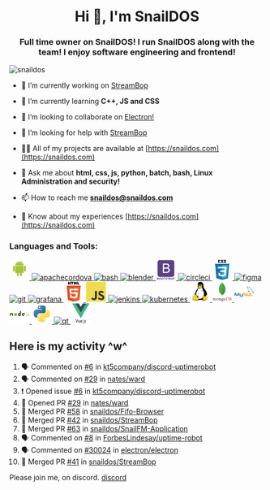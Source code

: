 <h1 align="center">Hi 👋, I'm SnailDOS</h1>
<h3 align="center">Full time owner on SnailDOS! I run SnailDOS along with the team! I enjoy software engineering and frontend!</h3>

<p align="left"> <img src="https://komarev.com/ghpvc/?username=snaildos&label=Profile%20views&color=0e75b6&style=flat" alt="snaildos" /> </p>

- 🔭 I’m currently working on [StreamBop](https://snaildos.com/streambop)

- 🌱 I’m currently learning **C++, JS and CSS**

- 👯 I’m looking to collaborate on [Electron!](https://github.com/electron)

- 🤝 I’m looking for help with [StreamBop](https://github.com/snaildos/StreamBop)

- 👨‍💻 All of my projects are available at [https://snaildos.com](https://snaildos.com)

- 💬 Ask me about **html, css, js, python, batch, bash, Linux Administration and security!**

- 📫 How to reach me **snaildos@snaildos.com**

- 📄 Know about my experiences [https://snaildos.com](https://snaildos.com)

<h3 align="left">Languages and Tools:</h3>
<p align="left"> <a href="https://developer.android.com" target="_blank"> <img src="https://raw.githubusercontent.com/devicons/devicon/master/icons/android/android-original-wordmark.svg" alt="android" width="40" height="40"/> </a> <a href="https://cordova.apache.org/" target="_blank"> <img src="https://www.vectorlogo.zone/logos/apache_cordova/apache_cordova-icon.svg" alt="apachecordova" width="40" height="40"/> </a> <a href="https://www.gnu.org/software/bash/" target="_blank"> <img src="https://www.vectorlogo.zone/logos/gnu_bash/gnu_bash-icon.svg" alt="bash" width="40" height="40"/> </a> <a href="https://www.blender.org/" target="_blank"> <img src="https://download.blender.org/branding/community/blender_community_badge_white.svg" alt="blender" width="40" height="40"/> </a> <a href="https://getbootstrap.com" target="_blank"> <img src="https://raw.githubusercontent.com/devicons/devicon/master/icons/bootstrap/bootstrap-plain-wordmark.svg" alt="bootstrap" width="40" height="40"/> </a> <a href="https://circleci.com" target="_blank"> <img src="https://www.vectorlogo.zone/logos/circleci/circleci-icon.svg" alt="circleci" width="40" height="40"/> </a> <a href="https://www.w3schools.com/css/" target="_blank"> <img src="https://raw.githubusercontent.com/devicons/devicon/master/icons/css3/css3-original-wordmark.svg" alt="css3" width="40" height="40"/> </a> <a href="https://www.figma.com/" target="_blank"> <img src="https://www.vectorlogo.zone/logos/figma/figma-icon.svg" alt="figma" width="40" height="40"/> </a> <a href="https://git-scm.com/" target="_blank"> <img src="https://www.vectorlogo.zone/logos/git-scm/git-scm-icon.svg" alt="git" width="40" height="40"/> </a> <a href="https://grafana.com" target="_blank"> <img src="https://www.vectorlogo.zone/logos/grafana/grafana-icon.svg" alt="grafana" width="40" height="40"/> </a> <a href="https://www.w3.org/html/" target="_blank"> <img src="https://raw.githubusercontent.com/devicons/devicon/master/icons/html5/html5-original-wordmark.svg" alt="html5" width="40" height="40"/> </a> <a href="https://developer.mozilla.org/en-US/docs/Web/JavaScript" target="_blank"> <img src="https://raw.githubusercontent.com/devicons/devicon/master/icons/javascript/javascript-original.svg" alt="javascript" width="40" height="40"/> </a> <a href="https://www.jenkins.io" target="_blank"> <img src="https://www.vectorlogo.zone/logos/jenkins/jenkins-icon.svg" alt="jenkins" width="40" height="40"/> </a> <a href="https://kubernetes.io" target="_blank"> <img src="https://www.vectorlogo.zone/logos/kubernetes/kubernetes-icon.svg" alt="kubernetes" width="40" height="40"/> </a> <a href="https://www.linux.org/" target="_blank"> <img src="https://raw.githubusercontent.com/devicons/devicon/master/icons/linux/linux-original.svg" alt="linux" width="40" height="40"/> </a> <a href="https://www.mongodb.com/" target="_blank"> <img src="https://raw.githubusercontent.com/devicons/devicon/master/icons/mongodb/mongodb-original-wordmark.svg" alt="mongodb" width="40" height="40"/> </a> <a href="https://www.mysql.com/" target="_blank"> <img src="https://raw.githubusercontent.com/devicons/devicon/master/icons/mysql/mysql-original-wordmark.svg" alt="mysql" width="40" height="40"/> </a> <a href="https://nodejs.org" target="_blank"> <img src="https://raw.githubusercontent.com/devicons/devicon/master/icons/nodejs/nodejs-original-wordmark.svg" alt="nodejs" width="40" height="40"/> </a> <a href="https://www.python.org" target="_blank"> <img src="https://raw.githubusercontent.com/devicons/devicon/master/icons/python/python-original.svg" alt="python" width="40" height="40"/> </a> <a href="https://www.qt.io/" target="_blank"> <img src="https://upload.wikimedia.org/wikipedia/commons/0/0b/Qt_logo_2016.svg" alt="qt" width="40" height="40"/> </a> <a href="https://vuejs.org/" target="_blank"> <img src="https://raw.githubusercontent.com/devicons/devicon/master/icons/vuejs/vuejs-original-wordmark.svg" alt="vuejs" width="40" height="40"/> </a> </p>

## Here is my activity ^w^
<!--START_SECTION:activity-->
1. 🗣 Commented on [#6](https://github.com/kt5company/discord-uptimerobot/issues/6) in [kt5company/discord-uptimerobot](https://github.com/kt5company/discord-uptimerobot)
2. 🗣 Commented on [#29](https://github.com/nates/ward/issues/29) in [nates/ward](https://github.com/nates/ward)
3. ❗️ Opened issue [#6](https://github.com/kt5company/discord-uptimerobot/issues/6) in [kt5company/discord-uptimerobot](https://github.com/kt5company/discord-uptimerobot)
4. 💪 Opened PR [#29](https://github.com/nates/ward/pull/29) in [nates/ward](https://github.com/nates/ward)
5. 🎉 Merged PR [#58](https://github.com/snaildos/Fifo-Browser/pull/58) in [snaildos/Fifo-Browser](https://github.com/snaildos/Fifo-Browser)
6. 🎉 Merged PR [#42](https://github.com/snaildos/StreamBop/pull/42) in [snaildos/StreamBop](https://github.com/snaildos/StreamBop)
7. 🎉 Merged PR [#63](https://github.com/snaildos/SnailFM-Application/pull/63) in [snaildos/SnailFM-Application](https://github.com/snaildos/SnailFM-Application)
8. 🗣 Commented on [#8](https://github.com/ForbesLindesay/uptime-robot/issues/8) in [ForbesLindesay/uptime-robot](https://github.com/ForbesLindesay/uptime-robot)
9. 🗣 Commented on [#30024](https://github.com/electron/electron/issues/30024) in [electron/electron](https://github.com/electron/electron)
10. 🎉 Merged PR [#41](https://github.com/snaildos/StreamBop/pull/41) in [snaildos/StreamBop](https://github.com/snaildos/StreamBop)
<!--END_SECTION:activity-->
Please join me, on discord.
[discord](https://invite.gg/snaildos)
